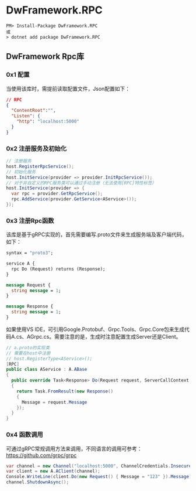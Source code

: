 # DwFramework.RPC

```shell
PM> Install-Package DwFramework.RPC
或
> dotnet add package DwFramework.RPC
```

## DwFramework Rpc库

### 0x1 配置

当使用该库时，需提前读取配置文件，Json配置如下：

```json
// RPC
{
  "ContentRoot":"",
  "Listen": {
    "http": "localhost:5000"
  }
}
```

### 0x2 注册服务及初始化

```c#
// 注册服务
host.RegisterRpcService();
// 初始化服务
host.InitService(provider => provider.InitRpcService());
// 对于非自定义的RPC服务类可以通过手动注册（无法使用[RPC]特性标签）
host.InitService(provider => {
  var rpc = provider.GetRpcService();
  rpc.AddService(provider.GetService<AService>());
});
```

### 0x3 注册Rpc函数

该库是基于gRPC实现的，首先需要编写.proto文件来生成服务端及客户端代码，如下：

```protobuf
syntax = "proto3";

service A {
  rpc Do (Request) returns (Response);
}

message Request {
  string message = 1;
}

message Response {
  string message = 1;
}

```

如果使用VS IDE，可引用Google.Protobuf、Grpc.Tools、Grpc.Core包来生成代码A.cs、AGrpc.cs。需要注意的是，生成时注意配置生成Server还是Client。

```c#
// a.proto的实现类
// 需要在host中注册
// host.RegisterType<AService>();
[RPC]
public class AService : A.ABase
{
  public override Task<Response> Do(Request request, ServerCallContext context)
  {
    return Task.FromResult(new Response()
    {
      Message = request.Message
    });
  }
}
```

### 0x4 函数调用

可通过gRPC常规调用方法来调用，不同语言的调用可参考：https://github.com/grpc/grpc

```c#
var channel = new Channel("localhost:5000", ChannelCredentials.Insecure);
var client = new A.AClient(channel);
Console.WriteLine(client.Do(new Request() { Message = "123" }).Message);
channel.ShutdownAsync();
```
